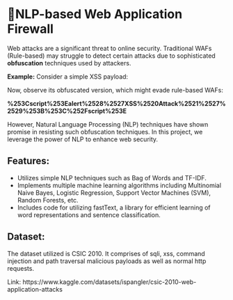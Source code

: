 # :rocket:NLP-based Web Application Firewall
Web attacks are a significant threat to online security. Traditional WAFs (Rule-based) may struggle to detect certain attacks due to sophisticated <b>obfuscation</b> techniques used by attackers.

<b>Example:</b>
Consider a simple XSS payload:

<b><script>alert('XSS Attack!');</script></b>
<p>Now, observe its obfuscated version, which might evade rule-based WAFs:</p>

<b>%253Cscript%253Ealert%2528%2527XSS%2520Attack%2521%2527%2529%253B%253C%252Fscript%253E</b>
<p>However, Natural Language Processing (NLP) techniques have shown promise in resisting such obfuscation techniques. In this project, we leverage the power of NLP to enhance web security.</p>
<h2>Features:</h2>
<ul>
  <li>Utilizes simple NLP techniques such as Bag of Words and TF-IDF.</li>
  <li>Implements multiple machine learning algorithms including Multinomial Naive Bayes, Logistic Regression, Support Vector Machines (SVM), Random Forests, etc.</li>
  <li> Includes code for utilizing fastText, a library for efficient learning of word representations and sentence classification.</li>
</ul>

<h2>Dataset:</h2>
<p>The dataset utilized is CSIC 2010. It comprises of sqli, xss, command injection and path traversal malicious payloads as well as normal http requests. </p>
<p>Link: https://www.kaggle.com/datasets/ispangler/csic-2010-web-application-attacks</p>


    
   

